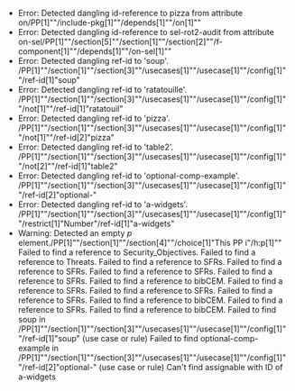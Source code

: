 * Error: Detected dangling id-reference to pizza from attribute
        on/PP[1]""/include-pkg[1]""/depends[1]""/on[1]""
* Error: Detected dangling id-reference to sel-rot2-audit from attribute
        on-sel/PP[1]""/section[5]""/section[1]""/section[2]""/f-component[1]""/depends[1]""/on-sel[1]""
* Error: Detected dangling ref-id to 'soup'.
	  /PP[1]""/section[1]""/section[3]""/usecases[1]""/usecase[1]""/config[1]""/ref-id[1]"soup"
* Error: Detected dangling ref-id to 'ratatouille'.
	  /PP[1]""/section[1]""/section[3]""/usecases[1]""/usecase[1]""/config[1]""/not[1]""/ref-id[1]"ratatouil"
* Error: Detected dangling ref-id to 'pizza'.
	  /PP[1]""/section[1]""/section[3]""/usecases[1]""/usecase[1]""/config[1]""/not[1]""/ref-id[2]"pizza"
* Error: Detected dangling ref-id to 'table2'.
	  /PP[1]""/section[1]""/section[3]""/usecases[1]""/usecase[1]""/config[1]""/not[2]""/ref-id[1]"table2"
* Error: Detected dangling ref-id to 'optional-comp-example'.
	  /PP[1]""/section[1]""/section[3]""/usecases[1]""/usecase[1]""/config[1]""/ref-id[2]"optional-"
* Error: Detected dangling ref-id to 'a-widgets'.
	  /PP[1]""/section[1]""/section[3]""/usecases[1]""/usecase[1]""/config[1]""/restrict[1]"Number"/ref-id[1]"a-widgets"
* Warning: Detected an empty _p_ element./PP[1]""/section[1]""/section[4]""/choice[1]"This PP i"/h:p[1]""
 Failed to find a reference to Security_Objectives.
 Failed to find a reference to Threats.
 Failed to find a reference to SFRs.
 Failed to find a reference to SFRs.
 Failed to find a reference to SFRs.
 Failed to find a reference to SFRs.
 Failed to find a reference to bibCEM.
 Failed to find a reference to SFRs.
 Failed to find a reference to SFRs.
 Failed to find a reference to SFRs.
 Failed to find a reference to bibCEM.
 Failed to find a reference to SFRs.
 Failed to find a reference to bibCEM.
 Failed to find soup in /PP[1]""/section[1]""/section[3]""/usecases[1]""/usecase[1]""/config[1]""/ref-id[1]"soup" (use case or rule)
 Failed to find optional-comp-example in /PP[1]""/section[1]""/section[3]""/usecases[1]""/usecase[1]""/config[1]""/ref-id[2]"optional-" (use case or rule)
Can't find assignable with ID of  a-widgets
